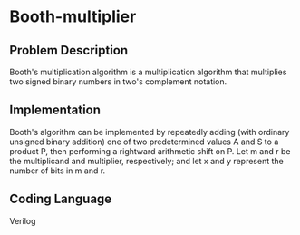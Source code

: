 # Booth-multiplier

## Problem Description

Booth's multiplication algorithm is a multiplication algorithm that multiplies two signed binary numbers in two's complement 
notation.

## Implementation

Booth's algorithm can be implemented by repeatedly adding (with ordinary unsigned binary addition) one of two predetermined 
values A and S to a product P, then performing a rightward arithmetic shift on P. Let m and r be the multiplicand and 
multiplier, respectively; and let x and y represent the number of bits in m and r.

## Coding Language

Verilog
